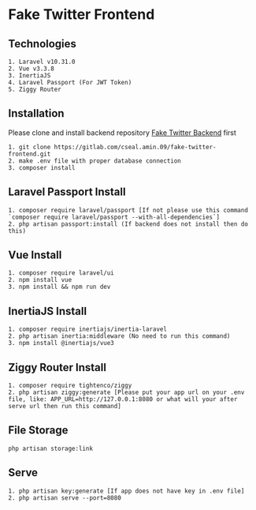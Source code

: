 # Fake Twitter Frontend

## Technologies
```
1. Laravel v10.31.0
2. Vue v3.3.8
3. InertiaJS
4. Laravel Passport (For JWT Token)
5. Ziggy Router
```

## Installation
Please clone and install backend repository [Fake Twitter Backend](https://github.com/alamincse/fake-twitter-backend) first

``` 
1. git clone https://gitlab.com/cseal.amin.09/fake-twitter-frontend.git
2. make .env file with proper database connection
3. composer install
```


## Laravel Passport Install
```
1. composer require laravel/passport [If not please use this command `composer require laravel/passport --with-all-dependencies`]
2. php artisan passport:install (If backend does not install then do this)
```

## Vue Install
```
1. composer require laravel/ui
2. npm install vue
3. npm install && npm run dev
```

## InertiaJS Install
```
1. composer require inertiajs/inertia-laravel
2. php artisan inertia:middleware (No need to run this command)
3. npm install @inertiajs/vue3
```

## Ziggy Router Install
```
1. composer require tightenco/ziggy
2. php artisan ziggy:generate [Please put your app url on your .env file, like: APP_URL=http://127.0.0.1:8080 or what will your after serve url then run this command]
```

## File Storage
```
php artisan storage:link
```

## Serve
```
1. php artisan key:generate [If app does not have key in .env file]
2. php artisan serve --port=8080
```
